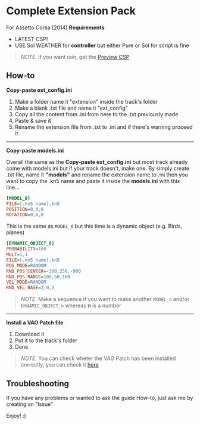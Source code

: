 # Complete Extension Pack

For Assetto Corsa (2014) **Requirements**:

- LATEST CSP!
- USE Sol WEATHER for **controller** but either Pure or Sol for script is fine

> *NOTE.* If you want rain, get the [Preview CSP](https://www.patreon.com/x4fab)

## How-to

**Copy-paste ext_config.ini**

1. Make a folder name it "extension" inside the track's folder
2. Make a blank .txt file and name it "ext_config"
3. Copy all the content from .ini from here to the .txt previously made
4. Paste & save it
5. Rename the extension file from .txt to .ini and if there's warning proceed it

---

**Copy-paste models.ini**

Overall the same as the **Copy-paste ext_config.ini** but most track already
come with models.ini but if your track doesn't, make one. By simply create .txt file, name it **"models"** and rename the extension name to .ini
then you want to copy the .kn5 name and paste it inside the **models.ini** with this line...

```ini
[MODEL_0]
FILE=[.kn5 name].kn5
POSITION=0,0,0
ROTATION=0,0,0
```

This is the same as `MODEL_0` but this time is a dynamic object (e.g. Birds, planes)

```ini
[DYNAMIC_OBJECT_0]
PROBABILITY=100
MULT=1,1
FILE=[.kn5 name].kn5
POS_MODE=RANDOM
RND_POS_CENTER=-300,250,-900
RND_POS_RANGE=100,50,100
VEL_MODE=RANDOM
RND_VEL_BASE=2,0,2
```

> *NOTE.* Make a sequence if you want to make another `MODEL_n` and/or `DYNAMIC_OBJECT_n` whereas **n** is a number

---

**Install a VAO Patch file**

1. Download it
2. Put it to the track's folder
3. Done

> *NOTE.* You can check wheter the VAO Patch has been installed correctly, you can check it [here](https://github.com/ac-custom-shaders-patch/acc-extension-apps)

## Troubleshooting

If you have any problems or wanted to ask the guide How-to, just ask me by creating an "Issue"

Enjoy! :)
